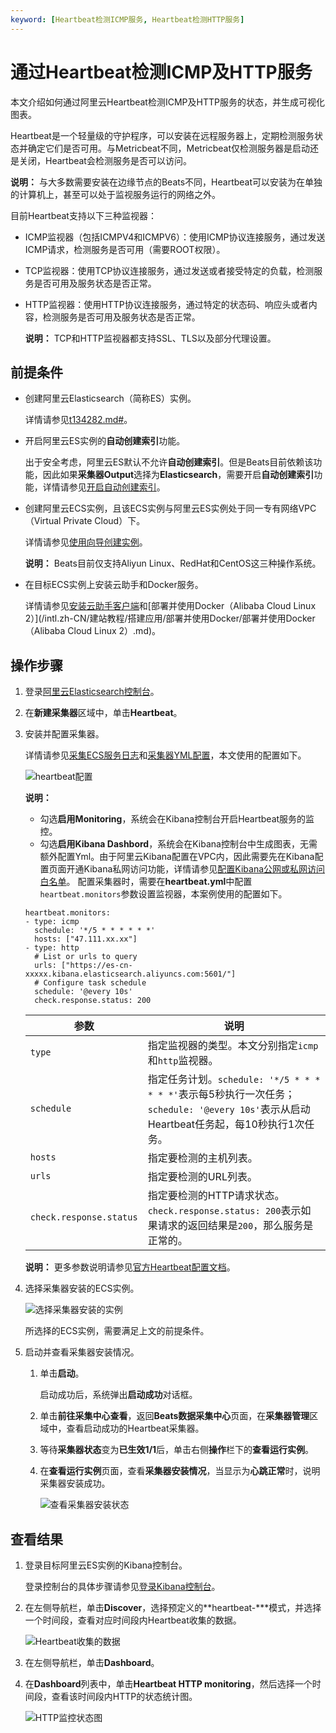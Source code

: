 ```yaml
---
keyword: [Heartbeat检测ICMP服务, Heartbeat检测HTTP服务]
---
```


# 通过Heartbeat检测ICMP及HTTP服务

本文介绍如何通过阿里云Heartbeat检测ICMP及HTTP服务的状态，并生成可视化图表。

Heartbeat是一个轻量级的守护程序，可以安装在远程服务器上，定期检测服务状态并确定它们是否可用。与Metricbeat不同，Metricbeat仅检测服务器是启动还是关闭，Heartbeat会检测服务是否可以访问。

**说明：** 与大多数需要安装在边缘节点的Beats不同，Heartbeat可以安装为在单独的计算机上，甚至可以处于监视服务运行的网络之外。

目前Heartbeat支持以下三种监视器：

-   ICMP监视器（包括ICMPV4和ICMPV6）：使用ICMP协议连接服务，通过发送ICMP请求，检测服务是否可用（需要ROOT权限）。
-   TCP监视器：使用TCP协议连接服务，通过发送或者接受特定的负载，检测服务是否可用及服务状态是否正常。
-   HTTP监视器：使用HTTP协议连接服务，通过特定的状态码、响应头或者内容，检测服务是否可用及服务状态是否正常。

    **说明：** TCP和HTTP监视器都支持SSL、TLS以及部分代理设置。


## 前提条件

-   创建阿里云Elasticsearch（简称ES）实例。

    详情请参见[t134282.md\#](/intl.zh-CN/Elasticsearch/管理实例/创建阿里云Elasticsearch实例.md)。

-   开启阿里云ES实例的**自动创建索引**功能。

    出于安全考虑，阿里云ES默认不允许**自动创建索引**。但是Beats目前依赖该功能，因此如果**采集器Output**选择为**Elasticsearch**，需要开启**自动创建索引**功能，详情请参见[开启自动创建索引](/intl.zh-CN/Elasticsearch/快速访问与配置.md)。

-   创建阿里云ECS实例，且该ECS实例与阿里云ES实例处于同一专有网络VPC（Virtual Private Cloud）下。

    详情请参见[使用向导创建实例](/intl.zh-CN/实例/创建实例/使用向导创建实例.md)。

    **说明：** Beats目前仅支持Aliyun Linux、RedHat和CentOS这三种操作系统。

-   在目标ECS实例上安装云助手和Docker服务。

    详情请参见[安装云助手客户端](/intl.zh-CN/运维与监控/云助手/配置云助手客户端/安装云助手客户端.md)和[部署并使用Docker（Alibaba Cloud Linux 2）](/intl.zh-CN/建站教程/搭建应用/部署并使用Docker/部署并使用Docker（Alibaba Cloud Linux 2）.md)。


## 操作步骤

1.  登录[阿里云Elasticsearch控制台](https://elasticsearch.console.aliyun.com/#/home)。

2.  在**新建采集器**区域中，单击**Heartbeat**。

3.  安装并配置采集器。

    详情请参见[采集ECS服务日志](/intl.zh-CN/Beats/采集ECS服务日志.md)和[采集器YML配置](/intl.zh-CN/Beats/采集器YML配置.md)，本文使用的配置如下。

    ![heartbeat配置](https://static-aliyun-doc.oss-accelerate.aliyuncs.com/assets/img/zh-CN/3112659951/p88191.png)

    **说明：**

    -   勾选**启用Monitoring**，系统会在Kibana控制台开启Heartbeat服务的监控。
    -   勾选**启用Kibana Dashbord**，系统会在Kibana控制台中生成图表，无需额外配置Yml。由于阿里云Kibana配置在VPC内，因此需要先在Kibana配置页面开通Kibana私网访问功能，详情请参见[配置Kibana公网或私网访问白名单](/intl.zh-CN/Elasticsearch/可视化控制/Kibana/配置Kibana公网或私网访问白名单.md)。
    配置采集器时，需要在**heartbeat.yml**中配置`heartbeat.monitors`参数设置监视器，本案例使用的配置如下。

    ```
    heartbeat.monitors:
    - type: icmp
      schedule: '*/5 * * * * * *'
      hosts: ["47.111.xx.xx"]
    - type: http
      # List or urls to query
      urls: ["https://es-cn-xxxxx.kibana.elasticsearch.aliyuncs.com:5601/"]
      # Configure task schedule
      schedule: '@every 10s'
      check.response.status: 200
    ```

    |参数|说明|
    |--|--|
    |`type`|指定监视器的类型。本文分别指定`icmp`和`http`监视器。|
    |`schedule`|指定任务计划。`schedule: '*/5 * * * * * *'`表示每5秒执行一次任务；`schedule: '@every 10s'`表示从启动Heartbeat任务起，每10秒执行1次任务。|
    |`hosts`|指定要检测的主机列表。|
    |`urls`|指定要检测的URL列表。|
    |`check.response.status`|指定要检测的HTTP请求状态。`check.response.status: 200`表示如果请求的返回结果是`200`，那么服务是正常的。|

    **说明：** 更多参数说明请参见[官方Heartbeat配置文档](https://www.elastic.co/guide/en/beats/heartbeat/6.8/configuration-heartbeat-options.html)。

4.  选择采集器安装的ECS实例。

    ![选择采集器安装的实例](https://static-aliyun-doc.oss-accelerate.aliyuncs.com/assets/img/zh-CN/3112659951/p82419.png)

    所选择的ECS实例，需要满足上文的前提条件。

5.  启动并查看采集器安装情况。

    1.  单击**启动**。

        启动成功后，系统弹出**启动成功**对话框。

    2.  单击**前往采集中心查看**，返回**Beats数据采集中心**页面，在**采集器管理**区域中，查看启动成功的Heartbeat采集器。

    3.  等待**采集器状态**变为**已生效1/1**后，单击右侧**操作**栏下的**查看运行实例**。

    4.  在**查看运行实例**页面，查看**采集器安装情况**，当显示为**心跳正常**时，说明采集器安装成功。

        ![查看采集器安装状态](https://static-aliyun-doc.oss-accelerate.aliyuncs.com/assets/img/zh-CN/3112659951/p82426.png)


## 查看结果

1.  登录目标阿里云ES实例的Kibana控制台。

    登录控制台的具体步骤请参见[登录Kibana控制台](/intl.zh-CN/Elasticsearch/可视化控制/Kibana/登录Kibana控制台.md)。

2.  在左侧导航栏，单击**Discover**，选择预定义的**heartbeat-\***模式，并选择一个时间段，查看对应时间段内Heartbeat收集的数据。

    ![Heartbeat收集的数据](https://static-aliyun-doc.oss-accelerate.aliyuncs.com/assets/img/zh-CN/3112659951/p88202.png)

3.  在左侧导航栏，单击**Dashboard**。

4.  在**Dashboard**列表中，单击**Heartbeat HTTP monitoring**，然后选择一个时间段，查看该时间段内HTTP的状态统计图。

    ![HTTP监控状态图](https://static-aliyun-doc.oss-accelerate.aliyuncs.com/assets/img/zh-CN/3112659951/p88201.png)



